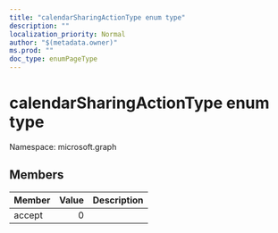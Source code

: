 ```yaml
---
title: "calendarSharingActionType enum type"
description: ""
localization_priority: Normal
author: "$(metadata.owner)"
ms.prod: ""
doc_type: enumPageType
---
```


# calendarSharingActionType enum type

Namespace: microsoft.graph

## Members

| Member | Value | Description |
| :----- | ----: | :---------- |
| accept | 0     |             |
